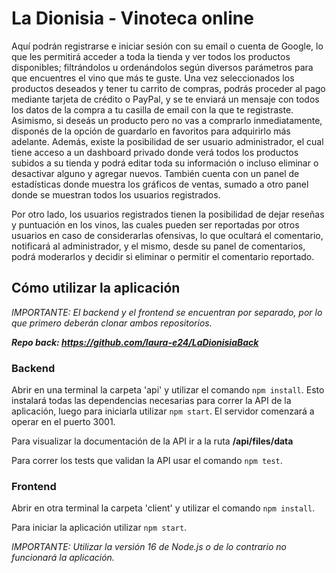 # La Dionisia - Vinoteca online

Aquí podrán registrarse e iniciar sesión con su email o cuenta de Google, lo que les permitirá acceder a toda la tienda y ver todos los productos disponibles; filtrándolos u ordenándolos según diversos parámetros para que encuentres el vino que más te guste.
Una vez seleccionados los productos deseados y tener tu carrito de compras, podrás proceder al pago mediante tarjeta de crédito o PayPal, y se te enviará un mensaje con todos los datos de la compra a tu casilla de email con la que te registraste.
Asimismo, si deseás un producto pero no vas a comprarlo inmediatamente, disponés de la opción de guardarlo en favoritos para adquirirlo más adelante.
Además, existe la posibilidad de ser usuario administrador, el cual tiene acceso a un dashboard privado donde verá todos los productos subidos a su tienda y podrá editar toda su información o incluso eliminar o desactivar alguno y agregar nuevos. También cuenta con un panel de estadísticas donde muestra los gráficos de ventas, sumado a otro panel donde se muestran todos los usuarios registrados. 

Por otro lado, los usuarios registrados tienen la posibilidad de dejar reseñas y puntuación en los vinos, las cuales pueden ser reportadas por otros usuarios en caso de considerarlas ofensivas, lo que ocultará el comentario, notificará al administrador, y el mismo, desde su panel de comentarios, podrá moderarlos y decidir si eliminar o permitir el comentario reportado.

## Cómo utilizar la aplicación

*IMPORTANTE: El backend y el frontend se encuentran por separado, por lo que primero deberán clonar ambos repositorios.*

*__Repo back: https://github.com/laura-e24/LaDionisiaBack__*

### Backend

Abrir en una terminal la carpeta 'api' y utilizar el comando ```npm install```. Esto instalará todas las dependencias necesarias para correr la API de la aplicación, luego para iniciarla utilizar ```npm start```. El servidor comenzará a operar en el puerto 3001.

Para visualizar la documentación de la API ir a la ruta __/api/files/data__

Para correr los tests que validan la API usar el comando ```npm test```.



### Frontend

Abrir en otra terminal la carpeta 'client' y utilizar el comando ```npm install```. 

Para iniciar la aplicación utilizar ```npm start```.

_IMPORTANTE: Utilizar la versión 16 de Node.js o de lo contrario no funcionará la aplicación._
